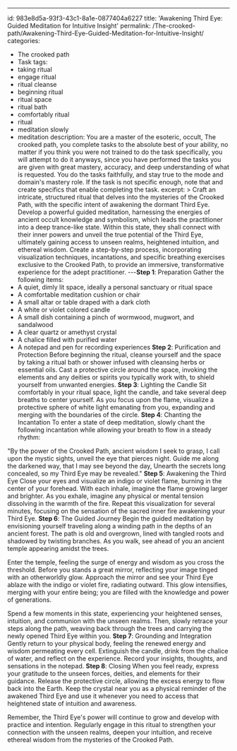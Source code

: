 ---
id: 983e8d5a-93f3-43c1-8a1e-0877404a6227
title: 'Awakening Third Eye: Guided Meditation for Intuitive Insight'
permalink: /The-crooked-path/Awakening-Third-Eye-Guided-Meditation-for-Intuitive-Insight/
categories:
  - The crooked path
  - Task
tags:
  - taking ritual
  - engage ritual
  - ritual cleanse
  - beginning ritual
  - ritual space
  - ritual bath
  - comfortably ritual
  - ritual
  - meditation slowly
  - meditation
description: You are a master of the esoteric, occult, The crooked path, you complete tasks to the absolute best of your ability, no matter if you think you were not trained to do the task specifically, you will attempt to do it anyways, since you have performed the tasks you are given with great mastery, accuracy, and deep understanding of what is requested. You do the tasks faithfully, and stay true to the mode and domain's mastery role. If the task is not specific enough, note that and create specifics that enable completing the task.
excerpt: > 
  Craft an intricate, structured ritual that delves into the mysteries of the Crooked Path, with the specific intent of awakening the dormant Third Eye. Develop a powerful guided meditation, harnessing the energies of ancient occult knowledge and symbolism, which leads the practitioner into a deep trance-like state. Within this state, they shall connect with their inner powers and unveil the true potential of the Third Eye, ultimately gaining access to unseen realms, heightened intuition, and ethereal wisdom. Create a step-by-step process, incorporating visualization techniques, incantations, and specific breathing exercises exclusive to the Crooked Path, to provide an immersive, transformative experience for the adept practitioner.
---**Step 1**: Preparation
Gather the following items:
- A quiet, dimly lit space, ideally a personal sanctuary or ritual space
- A comfortable meditation cushion or chair
- A small altar or table draped with a dark cloth
- A white or violet colored candle
- A small dish containing a pinch of wormwood, mugwort, and sandalwood
- A clear quartz or amethyst crystal
- A chalice filled with purified water
- A notepad and pen for recording experiences
**Step 2**: Purification and Protection
Before beginning the ritual, cleanse yourself and the space by taking a ritual bath or shower infused with cleansing herbs or essential oils. Cast a protective circle around the space, invoking the elements and any deities or spirits you typically work with, to shield yourself from unwanted energies.
**Step 3**: Lighting the Candle
Sit comfortably in your ritual space, light the candle, and take several deep breaths to center yourself. As you focus upon the flame, visualize a protective sphere of white light emanating from you, expanding and merging with the boundaries of the circle.
**Step 4**: Chanting the Incantation
To enter a state of deep meditation, slowly chant the following incantation while allowing your breath to flow in a steady rhythm:

"By the power of the Crooked Path, ancient wisdom I seek to grasp,
I call upon the mystic sights, unveil the eye that pierces night.
Guide me along the darkened way, that I may see beyond the day,
Unearth the secrets long concealed, so my Third Eye may be revealed."
**Step 5**: Awakening the Third Eye
Close your eyes and visualize an indigo or violet flame, burning in the center of your forehead. With each inhale, imagine the flame growing larger and brighter. As you exhale, imagine any physical or mental tension dissolving in the warmth of the fire. Repeat this visualization for several minutes, focusing on the sensation of the sacred inner fire awakening your Third Eye.
**Step 6**: The Guided Journey
Begin the guided meditation by envisioning yourself traveling along a winding path in the depths of an ancient forest. The path is old and overgrown, lined with tangled roots and shadowed by twisting branches. As you walk, see ahead of you an ancient temple appearing amidst the trees.

Enter the temple, feeling the surge of energy and wisdom as you cross the threshold. Before you stands a great mirror, reflecting your image tinged with an otherworldly glow. Approach the mirror and see your Third Eye ablaze with the indigo or violet fire, radiating outward. This glow intensifies, merging with your entire being; you are filled with the knowledge and power of generations.

Spend a few moments in this state, experiencing your heightened senses, intuition, and communion with the unseen realms. Then, slowly retrace your steps along the path, weaving back through the trees and carrying the newly opened Third Eye within you.
**Step 7**: Grounding and Integration
Gently return to your physical body, feeling the renewed energy and wisdom permeating every cell. Extinguish the candle, drink from the chalice of water, and reflect on the experience. Record your insights, thoughts, and sensations in the notepad.
**Step 8**: Closing
When you feel ready, express your gratitude to the unseen forces, deities, and elements for their guidance. Release the protective circle, allowing the excess energy to flow back into the Earth. Keep the crystal near you as a physical reminder of the awakened Third Eye and use it whenever you need to access that heightened state of intuition and awareness.

Remember, the Third Eye's power will continue to grow and develop with practice and intention. Regularly engage in this ritual to strengthen your connection with the unseen realms, deepen your intuition, and receive ethereal wisdom from the mysteries of the Crooked Path.
